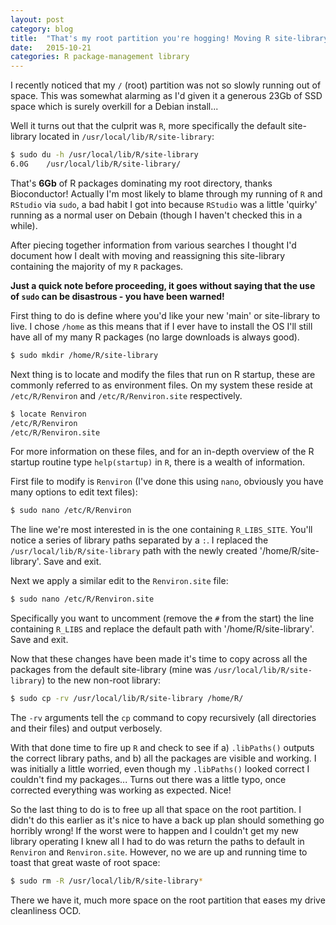 ```yaml
---
layout: post
category: blog
title:  "That's my root partition you're hogging! Moving R site-library on Unix machines."
date:   2015-10-21
categories: R package-management library
---
```


I recently noticed that my `/` (root) partition was not so slowly running out of space. This was somewhat alarming as I'd given it a generous 23Gb of SSD space which is surely overkill for a Debian install...

Well it turns out that the culprit was `R`, more specifically the default site-library located in `/usr/local/lib/R/site-library`:  

```sh
$ sudo du -h /usr/local/lib/R/site-library
6.0G	/usr/local/lib/R/site-library/
```

That's **6Gb** of R packages dominating my root directory, thanks Bioconductor! Actually I'm most likely to blame through my running of `R` and `RStudio` via `sudo`, a bad habit I got into because `RStudio` was a little 'quirky' running as a normal user on Debain (though I haven't checked this in a while).

After piecing together information from various searches I thought I'd document how I dealt with moving and reassigning this site-library containing the majority of my `R` packages.

**Just a quick note before proceeding, it goes without saying that the use of `sudo` can be disastrous - you have been warned!**

First thing to do is define where you'd like your new 'main' or site-library to live. I chose `/home` as this means that if I ever have to install the OS I'll still have all of my many R packages (no large downloads is always good).

```sh
$ sudo mkdir /home/R/site-library
```

Next thing is to locate and modify the files that run on R startup, these are commonly referred to as environment files. On my system these reside at `/etc/R/Renviron` and `/etc/R/Renviron.site` respectively. 

```sh
$ locate Renviron
/etc/R/Renviron
/etc/R/Renviron.site
```

For more information on these files, and for an in-depth overview of the R startup routine type `help(startup)` in `R`, there is a wealth of information.

First file to modify is `Renviron` (I've done this using `nano`, obviously you have many options to edit text files):

```sh
$ sudo nano /etc/R/Renviron
```

The line we're most interested in is the one containing `R_LIBS_SITE`. You'll notice a series of library paths separated by a `:`. I replaced the `/usr/local/lib/R/site-library` path with the newly created '/home/R/site-library'. Save and exit.

Next we apply a similar edit to the `Renviron.site` file:

```sh
$ sudo nano /etc/R/Renviron.site
```

Specifically you want to uncomment (remove the `#` from the start) the line containing `R_LIBS` and replace the default path with '/home/R/site-library'. Save and exit.

Now that these changes have been made it's time to copy across all the packages from the default site-library (mine was `/usr/local/lib/R/site-library`) to the new non-root library:

```sh
$ sudo cp -rv /usr/local/lib/R/site-library /home/R/
```

The `-rv` arguments tell the `cp` command to copy recursively (all directories and their files) and output verbosely. 

With that done time to fire up `R` and check to see if a) `.libPaths()` outputs the correct library paths, and b) all the packages are visible and working. I was initially a little worried, even though my `.libPaths()` looked correct I couldn't find my packages... Turns out there was a little typo, once corrected everything was working as expected. Nice!

So the last thing to do is to free up all that space on the root partition. I didn't do this earlier as it's nice to have a back up plan should something go horribly wrong! If the worst were to happen and I couldn't get my new library operating I knew all I had to do was return the paths to default in `Renviron` and `Renviron.site`. However, no we are up and running time to toast that great waste of root space:

```sh
$ sudo rm -R /usr/local/lib/R/site-library*
```

There we have it, much more space on the root partition that eases my drive cleanliness OCD.